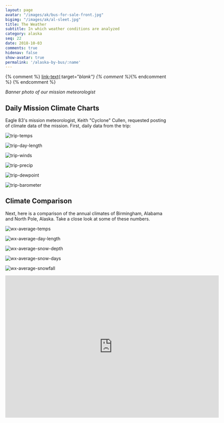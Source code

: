 ```yaml
---
layout: page
avatar: "/images/ak/bus-for-sale-front.jpg"
bigimg: "/images/ak/al-sleet.jpg"
title: The Weather
subtitle: In which weather conditions are analyzed
category: alaska
seq: 22
date: 2018-10-03
comments: true
hidenav: false
show-avatar: true
permalink: '/alaska-by-bus/:name'
---
```


{% comment %}
[link-text](link-url){:target="_blank"}
{% comment %}_{% endcomment %}
{% endcomment %}
 
*Banner photo of our mission meteorologist*


## Daily Mission Climate Charts

Eagle 83's mission meteorologist, Keith "Cyclone" Cullen, requested posting of
climate data of the mission. First, daily data from the trip:

![trip-temps](/images/ak/trip-temps.png)

![trip-day-length](/images/ak/trip-day-length.png)

![trip-winds](/images/ak/trip-winds.png)

![trip-precip](/images/ak/trip-precip.png)

![trip-dewpoint](/images/ak/trip-dewpoint.png)

![trip-barometer](/images/ak/trip-barometer.png)

## Climate Comparison

Next, here is a comparison of the annual climates of Birmingham, Alabama
and North Pole, Alaska. Take a close look at some of these numbers.

![wx-average-temps](/images/ak/wx-average-temps.png)

![wx-average-day-length](/images/ak/wx-average-day-length.png)

![wx-average-snow-depth](/images/ak/wx-average-snow-depth.png)

![wx-average-snow-days](/images/ak/wx-average-snow-days.png)

![wx-average-snowfall](/images/ak/wx-average-snowfall.png)


<iframe width="669" height="446" src="https://www.youtube.com/embed/Z2HpB5CGfLQ" frameborder="0" allow="autoplay; encrypted-media" allowfullscreen></iframe>

